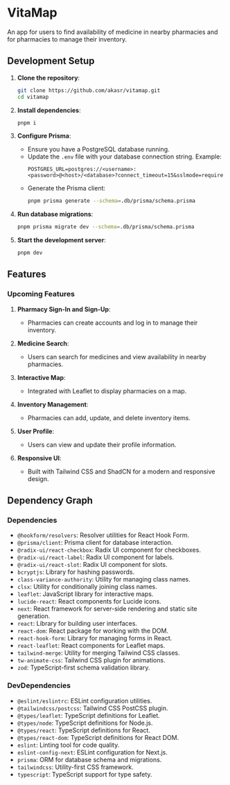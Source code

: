 # VitaMap

An app for users to find availability of medicine in nearby pharmacies and for pharmacies to manage their inventory.

## Development Setup

1. **Clone the repository**:

   ```bash
   git clone https://github.com/akasr/vitamap.git
   cd vitamap
   ```

2. **Install dependencies**:

   ```bash
   pnpm i
   ```

3. **Configure Prisma**:

   - Ensure you have a PostgreSQL database running.
   - Update the `.env` file with your database connection string. Example:
     ```env
     POSTGRES_URL=postgres://<username>:<password>@<host>/<database>?connect_timeout=15&sslmode=require
     ```
   - Generate the Prisma client:
     ```bash
     pnpm prisma generate --schema=.db/prisma/schema.prisma
     ```

4. **Run database migrations**:

   ```bash
   pnpm prisma migrate dev --schema=.db/prisma/schema.prisma
   ```

5. **Start the development server**:
   ```bash
   pnpm dev
   ```

## Features

### Upcoming Features

1. **Pharmacy Sign-In and Sign-Up**:

   - Pharmacies can create accounts and log in to manage their inventory.

2. **Medicine Search**:

   - Users can search for medicines and view availability in nearby pharmacies.

3. **Interactive Map**:

   - Integrated with Leaflet to display pharmacies on a map.

4. **Inventory Management**:

   - Pharmacies can add, update, and delete inventory items.

5. **User Profile**:

   - Users can view and update their profile information.

6. **Responsive UI**:
   - Built with Tailwind CSS and ShadCN for a modern and responsive design.

## Dependency Graph

### Dependencies

- `@hookform/resolvers`: Resolver utilities for React Hook Form.
- `@prisma/client`: Prisma client for database interaction.
- `@radix-ui/react-checkbox`: Radix UI component for checkboxes.
- `@radix-ui/react-label`: Radix UI component for labels.
- `@radix-ui/react-slot`: Radix UI component for slots.
- `bcryptjs`: Library for hashing passwords.
- `class-variance-authority`: Utility for managing class names.
- `clsx`: Utility for conditionally joining class names.
- `leaflet`: JavaScript library for interactive maps.
- `lucide-react`: React components for Lucide icons.
- `next`: React framework for server-side rendering and static site generation.
- `react`: Library for building user interfaces.
- `react-dom`: React package for working with the DOM.
- `react-hook-form`: Library for managing forms in React.
- `react-leaflet`: React components for Leaflet maps.
- `tailwind-merge`: Utility for merging Tailwind CSS classes.
- `tw-animate-css`: Tailwind CSS plugin for animations.
- `zod`: TypeScript-first schema validation library.

### DevDependencies

- `@eslint/eslintrc`: ESLint configuration utilities.
- `@tailwindcss/postcss`: Tailwind CSS PostCSS plugin.
- `@types/leaflet`: TypeScript definitions for Leaflet.
- `@types/node`: TypeScript definitions for Node.js.
- `@types/react`: TypeScript definitions for React.
- `@types/react-dom`: TypeScript definitions for React DOM.
- `eslint`: Linting tool for code quality.
- `eslint-config-next`: ESLint configuration for Next.js.
- `prisma`: ORM for database schema and migrations.
- `tailwindcss`: Utility-first CSS framework.
- `typescript`: TypeScript support for type safety.
